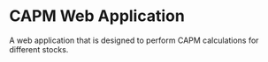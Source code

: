 # CAPM Web Application

A web application that is designed to perform CAPM calculations for different stocks.
